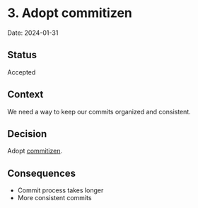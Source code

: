 # 3. Adopt commitizen

Date: 2024-01-31

## Status

Accepted

## Context

We need a way to keep our commits organized and consistent.

## Decision

Adopt [commitizen](https://github.com/commitizen/cz-cli).

## Consequences

- Commit process takes longer
- More consistent commits
